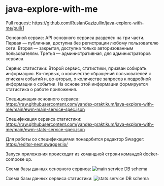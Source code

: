 # java-explore-with-me

Pull request: https://github.com/RuslanGazizullin/java-explore-with-me/pull/1

Основной сервис:
API основного сервиса разделён на три части. Первая — публичная, доступна без регистрации любому пользователю сети. Вторая — закрытая, доступна только авторизованным пользователям. Третья — административная, для администраторов сервиса.

Сервис статистики:
Второй сервис, статистики, призван собирать информацию. Во-первых, о количестве обращений пользователей к спискам событий и, во-вторых, о количестве запросов к подробной информации о событии. На основе этой информации формируется статистика о работе приложения.

Специцикация основного сервиса: https://raw.githubusercontent.com/yandex-praktikum/java-explore-with-me/main/ewm-main-service-spec.json

Спецификация сервиса статистики: https://raw.githubusercontent.com/yandex-praktikum/java-explore-with-me/main/ewm-stats-service-spec.json

Для работы со спецификациями понадобится редактор Swagger: https://editor-next.swagger.io/

Запуск приложения происходит из командной строки командой docker-compose up.

Схема базы данных основного сервиса: ![main service DB schema](https://user-images.githubusercontent.com/97000877/204021013-437f6bb7-d839-4d55-b1c4-c73396106862.png)

Схема базы данных сервиса статистики: ![stats service DB schema](https://user-images.githubusercontent.com/97000877/204021037-84e3618a-9c43-4819-9c33-7adf6aaebf9e.png)
